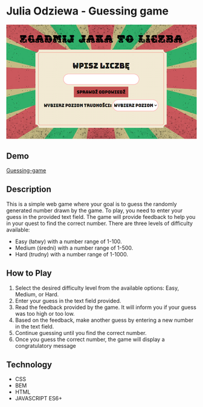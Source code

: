 # Julia Odziewa - Guessing game

![](images/guessing-game-demo.png)

## Demo
[Guessing-game](https://juliaodziewa.github.io/Guessing-game/)

## Description

This is a simple web game where your goal is to guess the randomly generated number drawn by the game. To play, you need to enter your guess in the provided text field. The game will provide feedback to help you in your quest to find the correct number. There are three levels of difficulty available:

- Easy (łatwy) with a number range of 1-100.
- Medium (średni) with a number range of 1-500.
- Hard (trudny) with a number range of 1-1000.

## How to Play
1. Select the desired difficulty level from the available options: Easy, Medium, or Hard.
2. Enter your guess in the text field provided.
3. Read the feedback provided by the game. It will inform you if your guess was too high or too low.
4. Based on the feedback, make another guess by entering a new number in the text field.
5. Continue guessing until you find the correct number.
6. Once you guess the correct number, the game will display a congratulatory message


## Technology
- CSS
- BEM
- HTML
- JAVASCRIPT ES6+